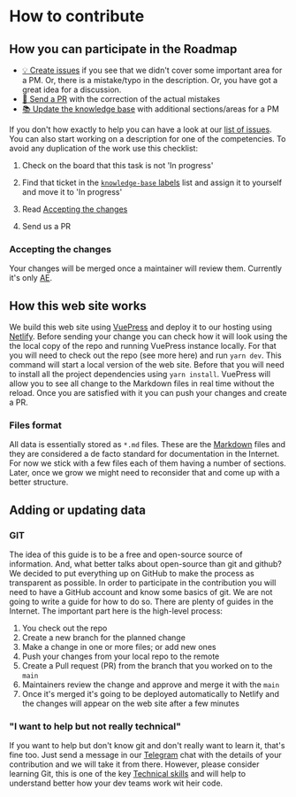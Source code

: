 # How to contribute

## How you can participate in the Roadmap

- [💡 Create issues](https://github.com/ephimoff/pm-roadmap/issues/new/choose) if you see that we didn't cover some important area for a PM. Or, there is a mistake/typo in the description. Or, you have got a great idea for a discussion.
- [🔧 Send a PR](https://github.com/ephimoff/pm-roadmap/pulls) with the correction of the actual mistakes
- [📚 Update the knowledge base](/guide/contribution.html#adding-or-updating-data) with additional sections/areas for a PM

If you don't how exactly to help you can have a look at our [list of issues](https://github.com/ephimoff/pm-roadmap/issues).
You can also start working on a description for one of the competencies. To avoid any duplication of the work use this checklist:

1. Check on the board that this task is not 'In progress'

1. Find that ticket in the [`knowledge-base` labels](https://github.com/ephimoff/pm-roadmap/issues?q=is%3Aissue+is%3Aopen+label%3Aknowledge-base) list and assign it to yourself and move it to 'In progress'

1. Read [Accepting the changes](/guide/contribution.html#adding-or-updating-data)

1. Send us a PR

### Accepting the changes

Your changes will be merged once a maintainer will review them. Currently it's only [AE](https://github.com/ephimoff).

## How this web site works

We build this web site using [VuePress](https://vuepress.vuejs.org/) and deploy it to our hosting using [Netlify](https://www.netlify.com/).
Before sending your change you can check how it will look using the the local copy of the repo and running VuePress instance locally. For that you will need to check out the repo (see more here) and run `yarn dev`. This command will start a local version of the web site. Before that you will need to install all the project dependencies using `yarn install`.
VuePress will allow you to see all change to the Markdown files in real time without the reload. Once you are satisfied with it you can push your changes and create a PR.

### Files format

All data is essentially stored as `*.md` files. These are the [Markdown](https://github.com/adam-p/markdown-here/wiki/Markdown-Cheatsheet) files and they are considered a de facto standard for documentation in the Internet. For now we stick with a few files each of them having a number of sections. Later, once we grow we might need to reconsider that and come up with a better structure.

## Adding or updating data

### GIT

The idea of this guide is to be a free and open-source source of information. And, what better talks about open-source than git and github? We decided to put everything up on GitHub to make the process as transparent as possible. In order to participate in the contribution you will need to have a GitHub account and know some basics of git. We are not going to write a guide for how to do so. There are plenty of guides in the Internet. The important part here is the high-level process:

1. You check out the repo
1. Create a new branch for the planned change
1. Make a change in one or more files; or add new ones
1. Push your changes from your local repo to the remote
1. Create a Pull request (PR) from the branch that you worked on to the `main`
1. Maintainers review the change and approve and merge it with the `main`
1. Once it's merged it's going to be deployed automatically to Netlify and the changes will appear on the web site after a few minutes

### "I want to help but not really technical"

If you want to help but don't know git and don't really want to learn it, that's fine too. Just send a message in our [Telegram](TODO:add-a-link) chat with the details of your contribution and we will take it from there. However, please consider learning Git, this is one of the key [Technical skills](/guide/tech.html#technical-skills) and will help to understand better how your dev teams work wit heir code.
